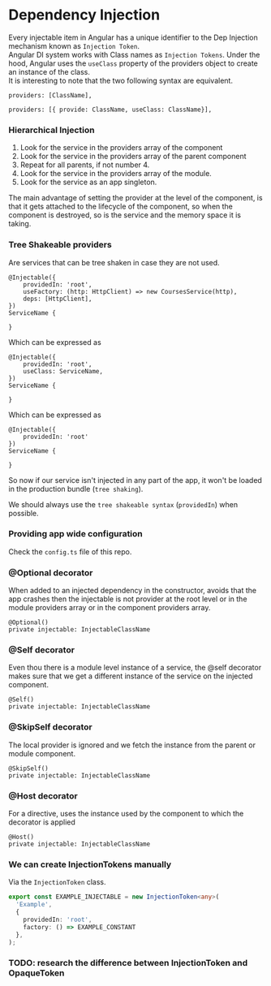 # Dependency Injection

Every injectable item in Angular has a unique identifier to the Dep Injection
mechanism known as `Injection Token`.  
Angular DI system works with Class names as `Injection Tokens`. Under the hood,
Angular uses the `useClass` property of the providers object to create an instance of 
the class.  
It is interesting to note that the two following syntax are equivalent.
```angular2
providers: [ClassName],
```
```angular2
providers: [{ provide: ClassName, useClass: ClassName}],
```

### Hierarchical Injection
1. Look for the service in the providers array of the component
2. Look for the service in the providers array of the parent component
3. Repeat for all parents, if not number 4.
4. Look for the service in the providers array of the module.
5. Look for the service as an app singleton.  

The main advantage of setting the provider at the level of the component, is that
it gets attached to the lifecycle of the component, so when the component is destroyed,
so is the service and the memory space it is taking.

### Tree Shakeable providers
Are services that can be tree shaken in case they are not used.
```angular2
@Injectable({
    providedIn: 'root',
    useFactory: (http: HttpClient) => new CoursesService(http),
    deps: [HttpClient],
})
ServiceName {

}
```
Which can be expressed as
```angular2
@Injectable({
    providedIn: 'root',
    useClass: ServiceName,
})
ServiceName {

}
```
Which can be expressed as
```angular2
@Injectable({
    providedIn: 'root'
})
ServiceName {

}
```
So now if our service isn't injected in any part of the app, it won't
be loaded in the production bundle (`tree shaking`).

We should always use the `tree shakeable syntax` (`providedIn`) when possible.

### Providing app wide configuration
Check the `config.ts` file of this repo.

### @Optional decorator
When added to an injected dependency in the constructor, avoids that
the app crashes then the injectable is not provider at the root level or in the
module providers array or in the component providers array.
```angular2
@Optional()
private injectable: InjectableClassName
```

### @Self decorator
Even thou there is a module level instance of a service, the @self decorator makes
sure that we get a different instance of the service on the injected component.
```angular2
@Self()
private injectable: InjectableClassName
```

### @SkipSelf decorator
The local provider is ignored and we fetch the instance from the parent or module component.
```angular2
@SkipSelf()
private injectable: InjectableClassName
```

### @Host decorator
For a directive, uses the instance used by the component to which the decorator is applied
```angular2
@Host()
private injectable: InjectableClassName
```

### We can create InjectionTokens manually
Via the `InjectionToken` class.
```typescript
export const EXAMPLE_INJECTABLE = new InjectionToken<any>(
  'Example',
  {
    providedIn: 'root',
    factory: () => EXAMPLE_CONSTANT
  },
);
```

### TODO: research the difference between InjectionToken and OpaqueToken
